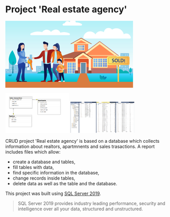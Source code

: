 # Project 'Real estate agency'
<img src="Images/Real estate agency.jpg"  width="400">

<img src="Images/Project's diagram.png"  width="200"> <img src="Images/Filled tables.png"  width="200">

CRUD project 'Real estate agency' is based on a database which  collects information about realtors, apartmnents and sales trasactions.
A report includes files which allow:

* create a database and tables,
* fill tables with data,
* find specific information in the database,
* change records inside tables,
* delete data as well as  the table and the database.

This project was built using [SQL Server 2019](https://www.microsoft.com/en-us/sql-server/sql-server-2019).

>SQL Server 2019 provides industry leading performance, security and intelligence over all your data, structured and unstructured.